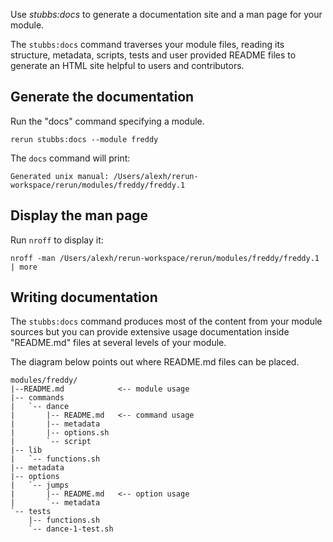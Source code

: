 
Use *stubbs:docs* to generate a documentation site and a man page for your module.

The `stubbs:docs` command traverses your module files, reading
its structure, metadata, scripts, tests and user provided README
files to generate an HTML site helpful to users and contributors.

Generate the documentation
--------------------------

Run the "docs" command specifying a module.

    rerun stubbs:docs --module freddy

The `docs` command will print:

    Generated unix manual: /Users/alexh/rerun-workspace/rerun/modules/freddy/freddy.1

Display the man page
--------------------

Run `nroff` to display it:
	
	nroff -man /Users/alexh/rerun-workspace/rerun/modules/freddy/freddy.1 | more

Writing documentation
---------------------

The `stubbs:docs` command produces most of the content
from your module sources but you can provide extensive
usage documentation inside "README.md" files at
several levels of your module.

The diagram below points out where README.md files
can be placed.

    modules/freddy/
    |--README.md            <-- module usage
    |-- commands
    |   `-- dance
    |       |-- README.md   <-- command usage
    |       |-- metadata
    |       |-- options.sh
    |       `-- script
    |-- lib
    |   `-- functions.sh
    |-- metadata
    |-- options
    |   `-- jumps
    |       |-- README.md   <-- option usage
    |       `-- metadata
    `-- tests
        |-- functions.sh
        `-- dance-1-test.sh

